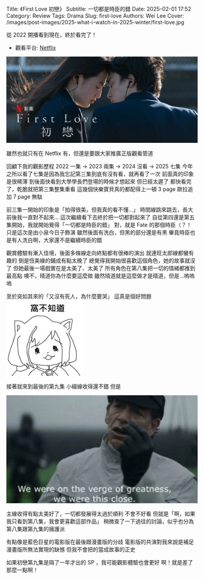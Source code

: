 Title: 《First Love 初戀》
Subtitle: 一切都是時臣的錯
Date: 2025-02-01 17:52
Category: Review
Tags: Drama
Slug: first-love
Authors: Wei Lee
Cover: /images/post-images/2025-what-i-watch-in-2025-winter/first-love.jpg

從 2022 開播看到現在，終於看完了！

<!--more-->

* 觀看平台: [Netflix](https://www.netflix.com/title/81137509)

![first-love](/images/post-images/2025-what-i-watch-in-2025-winter/first-love.jpg)


雖然也就只有在 Netflix 有，但還是要跟大家推廣正版觀看管道

回顧下我的觀影歷程
2022 一集 → 2023 兩集 → 2024 沒看 → 2025 七集
今年之所以看了七集是因為我忘記第三集到底有沒有看，就再看了一次
前面真的印象是很稀薄
到後面快看到大學學長們登場的時候才想起來
但已經太遲了
都快看完了，乾脆就把第三集整集重看
這幾個快樂寶貝真的都配得上一頓 3 page 歐拉追加 7 page 無駄

前三集一開始的印象是「拍得很美，但我真的看不懂...」
時間線跳來跳去，長大前後我一直對不起來...
這次繼續看下去終於把一切都對起來了
自從第四還是第五集開始，我就開始覺得「一切都是時臣的錯」
對，就是 Fate 的那個時臣（？！
只是這次是由小泉今日子飾演
雖然後面有洗白，但黑的部分還是有黑
畢竟時臣也是有人洗白啊，大家還不是繼續時臣的錯

觀賞體驗有漸入佳境，後面多條線走向終點都有很棒的演出
就連旺太郎線都蠻有趣的
倒是恆美線的鋪成有點太晚了
總覺得我開始很喜歡這個角色，她的故事就沒了
但她最後一場戲實在是太美了、太美了
所有角色在第八集把一切的情緒都推到最高點
噢不，晴道你為什麼要這麼做
雖然晴道就是這麼做才是晴道，但是...嗚嗚嗚

至於突如其來的「又沒有死人，為什麼要哭」
這真是個好問題
![idk](/images/meme/idk.jpg)


接著就來到最後的第九集
小綴線收得還不錯
但是

![star-wars-this-close](/images/meme/star-wars-this-close.jpg)

主線收得有點太美好了，一切都發展得太過於順利
不會不好看
但就是「啊，如果我只看到第八集，我會更喜歡這部作品」
稍微查了一下過往的討論，似乎也分為第八集跟第九集的擁護派

有點像是藍色巨星的電影版在最後跟漫畫版的分歧
電影版的共演對我來說是補足漫畫版所無法實現的缺憾
但我不會把的當成故事的正史

如果初戀第九集是隔了一年才出的 SP ，我可能觀影體驗也會更好
啊！就是差了那麼一點啊！
